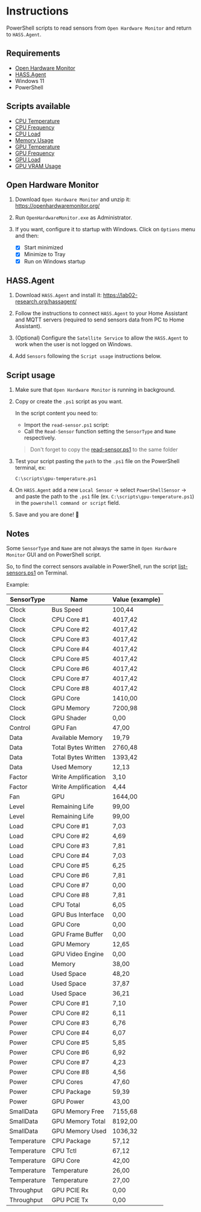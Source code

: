 # Instructions

PowerShell scripts to read sensors from `Open Hardware Monitor` and return to `HASS.Agent`.

## Requirements

- [Open Hardware Monitor](https://openhardwaremonitor.org/)
- [HASS.Agent](https://lab02-research.org/hassagent/)
- Windows 11
- PowerShell

## Scripts available

- [CPU Temperature](./scripts/cpu-temperature.ps1)
- [CPU Frequency](./scripts/cpu-frequency.ps1)
- [CPU Load](./scripts/cpu-load.ps1)
- [Memory Usage](./scripts/memory-usage.ps1)
- [GPU Temperature](./scripts/gpu-temperature.ps1)
- [GPU Frequency](./scripts/gpu-frequency.ps1)
- [GPU Load](./scripts/gpu-load.ps1)
- [GPU VRAM Usage](./scripts/gpu-vram-usage.ps1)

## Open Hardware Monitor

1. Download `Open Hardware Monitor` and unzip it: https://openhardwaremonitor.org/

1. Run `OpenHardwareMonitor.exe` as Administrator.

1. If you want, configure it to startup with Windows. Click on `Options` menu and then:

    - [x] Start minimized
    - [x] Minimize to Tray
    - [x] Run on Windows startup

## HASS.Agent

1. Download `HASS.Agent` and install it: https://lab02-research.org/hassagent/

1. Follow the instructions to connect `HASS.Agent` to your Home Assistant and MQTT servers (required to send sensors data from PC to Home Assistant).

1. (Optional) Configure the `Satellite Service` to allow the `HASS.Agent` to work when the user is not logged on Windows.

1. Add `Sensors` following the `Script usage` instructions below.

## Script usage

1. Make sure that `Open Hardware Monitor` is running in background.

1. Copy or create the `.ps1` script as you want.

    In the script content you need to:

    - Import the `read-sensor.ps1` script:
    - Call the `Read-Sensor` function setting the `SensorType` and `Name` respectively.

    > Don't forget to copy the [read-sensor.ps1](./scripts/read-sensor.ps1) to the same folder

1. Test your script pasting the `path` to the `.ps1` file on the PowerShell terminal, ex:

    ```
    C:\scripts\gpu-temperature.ps1
    ```

1. On `HASS.Agent` add a new `Local Sensor` -> select `PowerShellSensor` -> and paste the path to the `.ps1` file (ex. `C:\scripts\gpu-temperature.ps1`) in the `powershell command or script` field.

1. Save and you are done! 🎉

## Notes

Some `SensorType` and `Name` are not always the same in `Open Hardware Monitor` GUI and on PowerShell script.

So, to find the correct sensors available in PowerShell, run the script [list-sensors.ps1](./scripts/list-sensors.ps1) on Terminal.

Example:

| SensorType  | Name                  | Value (example)  |
|-------------|-----------------------|--------|
| Clock       | Bus Speed             | 100,44 |
| Clock       | CPU Core #1           | 4017,42|
| Clock       | CPU Core #2           | 4017,42|
| Clock       | CPU Core #3           | 4017,42|
| Clock       | CPU Core #4           | 4017,42|
| Clock       | CPU Core #5           | 4017,42|
| Clock       | CPU Core #6           | 4017,42|
| Clock       | CPU Core #7           | 4017,42|
| Clock       | CPU Core #8           | 4017,42|
| Clock       | GPU Core              | 1410,00|
| Clock       | GPU Memory            | 7200,98|
| Clock       | GPU Shader            | 0,00   |
| Control     | GPU Fan               | 47,00  |
| Data        | Available Memory      | 19,79  |
| Data        | Total Bytes Written   | 2760,48|
| Data        | Total Bytes Written   | 1393,42|
| Data        | Used Memory           | 12,13  |
| Factor      | Write Amplification   | 3,10   |
| Factor      | Write Amplification   | 4,44   |
| Fan         | GPU                   | 1644,00|
| Level       | Remaining Life        | 99,00  |
| Level       | Remaining Life        | 99,00  |
| Load        | CPU Core #1           | 7,03   |
| Load        | CPU Core #2           | 4,69   |
| Load        | CPU Core #3           | 7,81   |
| Load        | CPU Core #4           | 7,03   |
| Load        | CPU Core #5           | 6,25   |
| Load        | CPU Core #6           | 7,81   |
| Load        | CPU Core #7           | 0,00   |
| Load        | CPU Core #8           | 7,81   |
| Load        | CPU Total             | 6,05   |
| Load        | GPU Bus Interface     | 0,00   |
| Load        | GPU Core              | 0,00   |
| Load        | GPU Frame Buffer      | 0,00   |
| Load        | GPU Memory            | 12,65  |
| Load        | GPU Video Engine      | 0,00   |
| Load        | Memory                | 38,00  |
| Load        | Used Space            | 48,20  |
| Load        | Used Space            | 37,87  |
| Load        | Used Space            | 36,21  |
| Power       | CPU Core #1           | 7,10   |
| Power       | CPU Core #2           | 6,11   |
| Power       | CPU Core #3           | 6,76   |
| Power       | CPU Core #4           | 6,07   |
| Power       | CPU Core #5           | 5,85   |
| Power       | CPU Core #6           | 6,92   |
| Power       | CPU Core #7           | 4,23   |
| Power       | CPU Core #8           | 4,56   |
| Power       | CPU Cores             | 47,60  |
| Power       | CPU Package           | 59,39  |
| Power       | GPU Power             | 43,00  |
| SmallData   | GPU Memory Free       | 7155,68|
| SmallData   | GPU Memory Total      | 8192,00|
| SmallData   | GPU Memory Used       | 1036,32|
| Temperature | CPU Package           | 57,12  |
| Temperature | CPU Tctl              | 67,12  |
| Temperature | GPU Core              | 42,00  |
| Temperature | Temperature           | 26,00  |
| Temperature | Temperature           | 27,00  |
| Throughput  | GPU PCIE Rx           | 0,00   |
| Throughput  | GPU PCIE Tx           | 0,00   |
